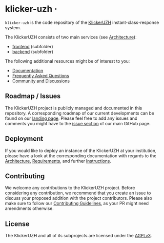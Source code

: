 # klicker-uzh &middot;

`klicker-uzh` is the code repository of the [KlickerUZH](https://www.klicker.uzh.ch/) instant-class-response system.

The KlickerUZH consists of two main services (see [Architecture](https://uzh-bf.github.io/klicker-uzh/docs/deployment/deployment_architecture)):

- [frontend](https://github.com/uzh-bf/klicker-uzh/tree/dev/frontend) (subfolder)
- [backend](https://github.com/uzh-bf/klicker-uzh/tree/dev/backend) (subfolder)

The following additional resources might be of interest to you:

- [Documentation](https://uzh-bf.github.io/klicker-uzh/docs/introduction/getting_started)
- [Frequently Asked Questions](https://uzh-bf.github.io/klicker-uzh/docs/faq/faq)
- [Community and Discussions](https://github.com/uzh-bf/klicker-uzh/discussions)

## Roadmap / Issues

The KlickerUZH project is publicly managed and documented in this repository. A corresponding roadmap of our current developments can be found on our [landing page](https://www.klicker.uzh.ch/roadmap). Please feel free to add any issues and comments you might have to the [issue section](https://github.com/orgs/uzh-bf/projects/4) of our main GitHub page.

## Deployment

If you would like to deploy an instance of the KlickerUZH at your institution, please have a look at the corresponding documentation with regards to the [Architecture](https://uzh-bf.github.io/klicker-uzh/docs/deployment/deployment_architecture), [Requirements](https://uzh-bf.github.io/klicker-uzh/docs/deployment/deployment_requirements), and further [Instructions](https://uzh-bf.github.io/klicker-uzh/docs/deployment/deployment_docker).

## Contributing

We welcome any contributions to the KlickerUZH project. Before considering any contribution, we recommend that you create an issue to discuss your proposed addition with the project contributors. Please also make sure to follow our [Contributing Guidelines](https://uzh-bf.github.io/klicker-uzh/docs/contributing/contributing_guidelines), as your PR might need amendments otherwise.

## License

The KlickerUZH and all of its subprojects are licensed under the [AGPLv3](https://www.gnu.org/licenses/agpl-3.0.de.html).
